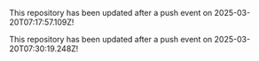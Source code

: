 


This repository has been updated after a push event on 2025-03-20T07:17:57.109Z!

This repository has been updated after a push event on 2025-03-20T07:30:19.248Z!